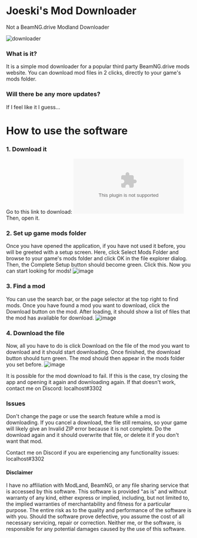 # Joeski's Mod Downloader
Not a BeamNG.drive Modland Downloader

![downloader](https://github.com/JoeskiG/lodmand-downloader/assets/115059273/65d7c3d5-504f-4601-b610-405437f48c18)


### What is it?
It is a simple mod downloader for a popular third party BeamNG.drive mods website.
You can download mod files in 2 clicks, directly to your game's mods folder.

### Will there be any more updates?
If I feel like it I guess...



# How to use the software
### 1. Download it
Go to this link to download: ![url](https://github.com/JoeskiG/lodmand-downloader/releases/latest/joeski_mod_downloader.exe)
Then, open it.

### 2. Set up game mods folder
Once you have opened the application, if you have not used it before, you will be greeted with a setup screen.
Here, click Select Mods Folder and browse to your game's mods folder and click OK in the file explorer dialog.
Then, the Complete Setup button should become green. Click this. Now you can start looking for mods!
![image](https://github.com/JoeskiG/lodmand-downloader/assets/115059273/230a4d3f-b91e-4eb0-9f14-e2d49342eefc)

### 3. Find a mod
You can use the search bar, or the page selector at the top right to find mods. Once you have found a mod you want to download, click the Download button on the mod.
After loading, it should show a list of files that the mod has available for download.
![image](https://github.com/JoeskiG/lodmand-downloader/assets/115059273/28695afd-9fda-4159-85e5-65f892da3d0d)

### 4. Download the file
Now, all you have to do is click Download on the file of the mod you want to download and it should start downloading. Once finished, the download button should turn green. The mod should then appear in the mods folder you set before.
![image](https://github.com/JoeskiG/lodmand-downloader/assets/115059273/f1fdbc55-b1c3-464b-ade6-ef40c9a041e0)

It is possible for the mod download to fail. If this is the case, try closing the app and opening it again and downloading again. If that doesn't work, contact me on Discord: localhost#3302



### Issues
Don't change the page or use the search feature while a mod is downloading. 
If you cancel a download, the file still remains, so your game will likely give an Invalid ZIP error because it is not complete. Do the download again and it should overwrite that file, or delete it if you don't want that mod.

Contact me on Discord if you are experiencing any functionality issues: localhost#3302



#### Disclaimer
I have no affiliation with ModLand, BeamNG, or any file sharing service that is accessed by this software.
This software is provided "as is" and without warranty of any kind, either express or implied, including, but not limited to, the implied warranties of merchantability and fitness for a particular purpose. The entire risk as to the quality and performance of the software is with you. Should the software prove defective, you assume the cost of all necessary servicing, repair or correction. 
Neither me, or the software, is responsible for any potential damages caused by the use of this software.
